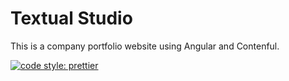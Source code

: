 # Textual Studio

This is a company portfolio website using Angular and Contenful.

[![code style: prettier](https://img.shields.io/badge/code_style-prettier-ff69b4.svg?style=flat-square)](https://github.com/prettier/prettier)
